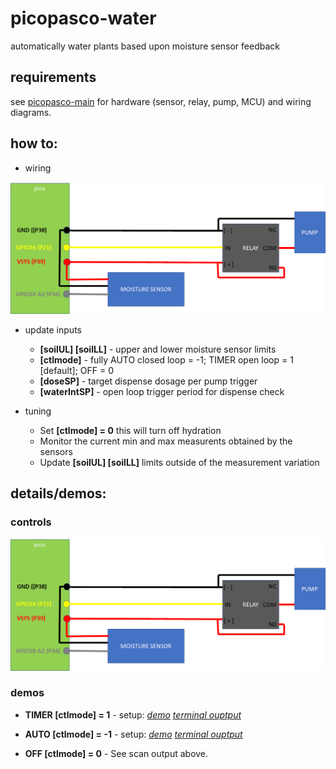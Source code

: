 # picopasco-water

automatically water plants based upon moisture sensor feedback

## requirements

see [picopasco-main](https://github.com/GrayHatGuy/picopasco#parts) for hardware (sensor, relay, pump, MCU) and wiring diagrams.

## how to:

* wiring 

![image](https://github.com/GrayHatGuy/picopasco-water/blob/93da9541c35fa700cd6ab06cf1b844db552e3922/picopasco-water-wiring.png)

* update inputs

  - **[soilUL] [soilLL]** - upper and lower moisture sensor limits 
  - **[ctlmode]** - fully AUTO closed loop = -1; TIMER open loop = 1 [default]; OFF = 0
  - **[doseSP]** - target dispense dosage per pump trigger
  - **[waterIntSP]** - open loop trigger period for dispense check 
  
* tuning

  - Set **[ctlmode] = 0** this will turn off hydration  
  - Monitor the current min and max measurents obtained by the sensors
  - Update **[soilUL] [soilLL]** limits outside of the measurement variation 
  
## details/demos:

### controls

 ![image](https://github.com/GrayHatGuy/picopasco-water/blob/6387f54660eea0ac7d279fe3ec2b2359eec4048d/picopasco-water-controls.png)

### demos 
  - **TIMER [ctlmode] = 1** - setup: [_demo_]() [_terminal ouptput_]() 
     
  - **AUTO [ctlmode] = -1** - setup: [_demo_]() [_terminal ouptput_]() 
      
  - **OFF [ctlmode] = 0** - See scan output above.

     
